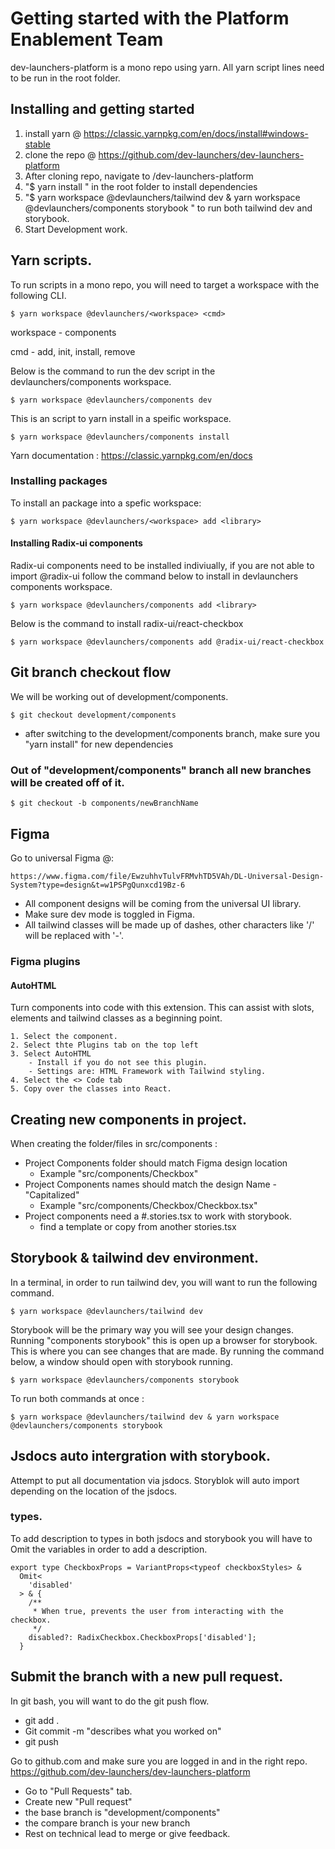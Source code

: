 # Getting started with the Platform Enablement Team

dev-launchers-platform is a mono repo using yarn. All yarn script lines need to be run in the root folder. 

## Installing and getting started
1. install yarn @  https://classic.yarnpkg.com/en/docs/install#windows-stable
2. clone the repo @  https://github.com/dev-launchers/dev-launchers-platform
3. After cloning repo, navigate to /dev-launchers-platform
4. "$ yarn install " in the root folder to install dependencies 
5. "$ yarn workspace @devlaunchers/tailwind dev & yarn workspace @devlaunchers/components storybook " to run both tailwind dev and storybook.
7. Start Development work.

## Yarn scripts.

To run scripts in a mono repo, you will need to target a workspace with the following CLI.

    $ yarn workspace @devlaunchers/<workspace> <cmd>

workspace - components

cmd - add, init, install, remove

Below is the command to run the dev script in the devlaunchers/components workspace.

    $ yarn workspace @devlaunchers/components dev

This is an script to yarn install in a speific workspace. 

    $ yarn workspace @devlaunchers/components install

Yarn documentation : https://classic.yarnpkg.com/en/docs


### Installing packages

To install an package into a spefic workspace:

    $ yarn workspace @devlaunchers/<workspace> add <library>

#### Installing Radix-ui components

Radix-ui components need to be installed indiviually, if you are not able to import @radix-ui follow the command below to install in devlaunchers components workspace.

    $ yarn workspace @devlaunchers/components add <library>

Below is the command to install radix-ui/react-checkbox

    $ yarn workspace @devlaunchers/components add @radix-ui/react-checkbox


## Git branch checkout flow

We will be working out of development/components. 

    $ git checkout development/components

- after switching to the development/components branch, make sure you "yarn install" for new dependencies

### Out of "development/components" branch all new branches will be created off of it.

    $ git checkout -b components/newBranchName


## Figma

Go to universal Figma @:

    https://www.figma.com/file/EwzuhhvTulvFRMvhTD5VAh/DL-Universal-Design-System?type=design&t=w1PSPgQunxcd19Bz-6

- All component designs will be coming from the universal UI library.
- Make sure dev mode is toggled in Figma.
- All tailwind classes will be made up of dashes, other characters like '/' will be replaced with '-'.

### Figma plugins

#### AutoHTML

Turn components into code with this extension. This can assist with slots, elements and tailwind classes as a beginning point. 
```    
1. Select the component.
2. Select thte Plugins tab on the top left
3. Select AutoHTML
    - Install if you do not see this plugin.
    - Settings are: HTML Framework with Tailwind styling. 
4. Select the <> Code tab
5. Copy over the classes into React.
```

## Creating new components in project.

When creating the folder/files in src/components :

- Project Components folder should match Figma design location 
    - Example "src/components/Checkbox"
- Project Components names should match the design Name - "Capitalized"
    - Example "src/components/Checkbox/Checkbox.tsx"
- Project components need a #.stories.tsx to work with storybook.
  - find a template or copy from another stories.tsx


## Storybook & tailwind dev environment. 

In a terminal, in order to run tailwind dev, you will want to run the following command.

    $ yarn workspace @devlaunchers/tailwind dev

Storybook will be the primary way you will see your design changes. Running "components storybook" this is open up a browser for storybook. This is where you can see changes that are made. By running the command below, a window should open with storybook running.

    $ yarn workspace @devlaunchers/components storybook

To run both commands at once :

    $ yarn workspace @devlaunchers/tailwind dev & yarn workspace @devlaunchers/components storybook


## Jsdocs auto intergration with storybook.

Attempt to put all documentation via jsdocs. Storyblok will auto import depending on the location of the jsdocs.

### types.
To add description to types in both jsdocs and storybook you will have to Omit the variables in order to add a description.

```
export type CheckboxProps = VariantProps<typeof checkboxStyles> &
  Omit<
    'disabled'
  > & {
    /**
     * When true, prevents the user from interacting with the checkbox.
     */
    disabled?: RadixCheckbox.CheckboxProps['disabled'];
  }
```


## Submit the branch with a new pull request.

In git bash, you will want to do the git push flow.

  - git add .
  - Git commit -m "describes what you worked on"
  - git push

Go to github.com and make sure you are logged in and in the right repo.
https://github.com/dev-launchers/dev-launchers-platform

  - Go to "Pull Requests" tab.
  - Create new "Pull request"
  - the base branch is "development/components"
  - the compare branch is your new branch
  - Rest on technical lead to merge or give feedback.
